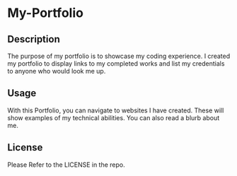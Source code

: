 # My-Portfolio

## Description

The purpose of my portfolio is to showcase my coding experience. 
I created my portfolio to display links to my completed works and list my credentials to anyone who would look me up.

<!-- ## Installation -->

## Usage

With this Portfolio, you can navigate to websites I have created. These will show examples of my technical abilities. 
You can also read a blurb about me.

<!-- ## Credits -->

## License

Please Refer to the LICENSE in the repo.